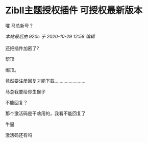 # Zibll主题授权插件 可授权最新版本


嚯 马总新号？

<i class="pstatus"> 本帖最后由 920c 于 2020-10-29 12:58 编辑 </i><br />
<br />
还把插件加密了?

帮顶<img id="aimg_p8UZJ" onclick="zoom(this, this.src, 0, 0, 0)" class="zoom" src="https://cdn.jsdelivr.net/gh/hishis/forum-master/public/images/patch.gif" onmouseover="img_onmouseoverfunc(this)" onload="thumbImg(this)" border="0" alt="" />

绑顶。&nbsp; &nbsp;&nbsp; &nbsp; 

竟然要注册回复才能下载……………………<img id="aimg_KcXi9" onclick="zoom(this, this.src, 0, 0, 0)" class="zoom" src="https://cdn.jsdelivr.net/gh/hishis/forum-master/public/images/patch.gif" onmouseover="img_onmouseoverfunc(this)" onload="thumbImg(this)" border="0" alt="" />

马总我要给你生猴子

不能回复？

那个激活码是干啥用的，我看不能回复了

牛逼

激活码还有吗
